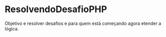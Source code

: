 # ResolvendoDesafioPHP

Objetivo e resolver desafios e para quem está começando agora etender a lógica.
